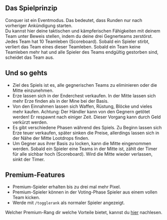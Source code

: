 ## Das Spielprinzip
Conquer ist ein Eventmodus. Das bedeutet, dass Runden nur nach vorheriger Ankündigung starten.  
Du kannst hier deine taktischen und kämpferischen Fähigkeiten mit deinem Team unter Beweis stellen, indem du deine drei Gegnerteams zerstörst. Jedes Team hat 10 Teamleben (Scoreboard). Sobald ein Spieler stirbt, verliert das Team eines dieser Teamleben.
Sobald ein Team keine Teamleben mehr hat und alle Spieler des Teams endgültig gestorben sind, scheidet das Team aus.

## Und so gehts
- Ziel des Spiels ist es, alle gegnerischen Teams zu eliminieren oder die Mitte einzunehmen.
- Erze lassen sich in der Enderchest verkaufen. In der Mitte lassen sich mehr Erze finden als in der Mine bei der Basis.
- Von den Einnahmen lassen sich Waffen, Rüstung, Blöcke und vieles mehr kaufen. Achtung: Der Händler kann von den Gegnern getötet werden! Er respawnt nach einiger Zeit. Dieser Vorgang kann durch Geld verkürzt werden.
- Es gibt verschiedene Phasen während des Spiels. Zu Beginn lassen sich Erze teuer verkaufen, später sinken die Preise, allerdings lassen sich in der Nähe der Mitte Lootdrops finden.
- Um Gegner aus ihrer Basis zu locken, kann die Mitte eingenommen werden. Sobald ein Spieler eine Teams in der Mitte ist, zählt der Timer für alle sichbar hoch (Scoreboard). Wird die Mitte wieder verlassen, sinkt der Timer.

## Premium-Features
- Premium-Spieler erhalten bis zu drei mal mehr Pixel.
- Premium-Spieler können in der Voting-Phase Spieler aus einem vollen Team kicken.
- Werde mit `/togglerank` als normaler Spieler angezeigt.

Welcher Premium-Rang dir welche Vorteile bietet, kannst du [hier](/ranks/premium/) nachlesen.
